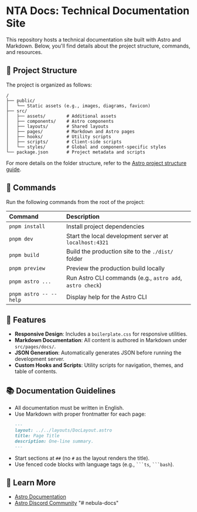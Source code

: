 # NTA Docs: Technical Documentation Site

This repository hosts a technical documentation site built with Astro and Markdown. Below, you'll find details about the project structure, commands, and resources.

## 🚀 Project Structure

The project is organized as follows:

```text
/
├── public/
│   └── Static assets (e.g., images, diagrams, favicon)
├── src/
│   ├── assets/        # Additional assets
│   ├── components/    # Astro components
│   ├── layouts/       # Shared layouts
│   ├── pages/         # Markdown and Astro pages
│   ├── hooks/         # Utility scripts
│   ├── scripts/       # Client-side scripts
│   └── styles/        # Global and component-specific styles
└── package.json       # Project metadata and scripts
```

For more details on the folder structure, refer to the [Astro project structure guide](https://docs.astro.build/en/basics/project-structure/).

## 🧞 Commands

Run the following commands from the root of the project:

| Command                   | Description                                      |
| :------------------------ | :----------------------------------------------- |
| `pnpm install`            | Install project dependencies                     |
| `pnpm dev`                | Start the local development server at `localhost:4321` |
| `pnpm build`              | Build the production site to the `./dist/` folder |
| `pnpm preview`            | Preview the production build locally             |
| `pnpm astro ...`          | Run Astro CLI commands (e.g., `astro add`, `astro check`) |
| `pnpm astro -- --help`    | Display help for the Astro CLI                   |

## 🌟 Features

- **Responsive Design**: Includes a `boilerplate.css` for responsive utilities.
- **Markdown Documentation**: All content is authored in Markdown under `src/pages/docs/`.
- **JSON Generation**: Automatically generates JSON before running the development server.
- **Custom Hooks and Scripts**: Utility scripts for navigation, themes, and table of contents.

## 📚 Documentation Guidelines

- All documentation must be written in English.
- Use Markdown with proper frontmatter for each page:
  ```markdown
  ---
  layout: ../../layouts/DocLayout.astro
  title: Page Title
  description: One-line summary.
  ---
  ```
- Start sections at `##` (no `#` as the layout renders the title).
- Use fenced code blocks with language tags (e.g., ` ```ts `, ` ```bash `).

## 👀 Learn More

- [Astro Documentation](https://docs.astro.build)
- [Astro Discord Community](https://astro.build/chat)
"# nebula-docs" 
